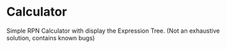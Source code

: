 # Calculator
Simple RPN Calculator with display the Expression Tree. (Not an exhaustive solution, contains known bugs)
